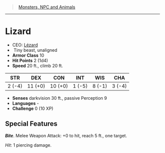 ﻿---
!MonsterItem
Family: MonsterVO
Type: beast
Size: Tiny
Alignment: unaligned
ArmorClass: 10
HitPoints: 2 (1d4)
Speed: 20 ft., climb 20 ft.
Strength: ' 2 (-4)'
Dexterity: 11 (+0)
Constitution: 10 (+0)
Intelligence: ' 1 (-5)'
Wisdom: ' 8 (-1)'
Charisma: ' 3 (-4)'
Senses: darkvision 30 ft., passive Perception 9
Languages: '-'
Challenge: 0 (10 XP)
Id: monsters_vo.md#lizard
ParentLink: monsters_vo.md#monsters-npc-and-animals
Name: Lizard
ParentName: Monsters, NPC and Animals
NameLevel: 1
AltName: '[Lézard](hd_monsters_lezard.md)'
Attributes: {}
AttributesDictionary: >+
  {}

---
> [Monsters, NPC and Animals](srd_monsters.md)

---

# Lizard

- CEO: [Lézard](hd_monsters_lezard.md)
-  Tiny beast, unaligned
- **Armor Class** 10
- **Hit Points** 2 (1d4)
- **Speed** 20 ft., climb 20 ft.

|STR|DEX|CON|INT|WIS|CHA|
|---|---|---|---|---|---|
| 2 (-4)|11 (+0)|10 (+0)| 1 (-5)| 8 (-1)| 3 (-4)|

- **Senses** darkvision 30 ft., passive Perception 9
- **Languages** -
- **Challenge** 0 (10 XP)

## Special Features

**_Bite_**. Melee Weapon Attack: +0 to hit, reach 5 ft., one target.

_Hit_: 1 piercing damage.

